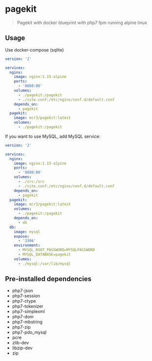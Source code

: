 # pagekit

> Pagekit with docker blueprint with php7 fpm running alpine linux

## Usage

Use docker-compose (sqlite)

```yaml
version: '2'

services:
  nginx:
    image: nginx:1.15-alpine
    ports:
      - '8080:80'
    volumes:
      - ./pagekit:/pagekit
      - ./site.conf:/etc/nginx/conf.d/default.conf
    depends_on:
      - pagekit
  pagekit:
    image: mcr3/pagekit:latest
    volumes:
      - ./pagekit:/pagekit
```

If you want to use MySQL, add MySQL service:

```yaml
version: '2'

services:
  nginx:
    image: nginx:1.15-alpine
    ports:
      - '8080:80'
    volumes:
      - ./src:/src
      - ./site.conf:/etc/nginx/conf.d/default.conf
    depends_on:
      - pagekit
  pagekit:
    image: mcr3/pagekit:latest
    volumes:
      - ./pagekit:/pagekit
    depends_on:
      - db
  db:
    image: mysql
    expose:
      - '3306'
    environment:
      - MYSQL_ROOT_PASSWORD=MYSQLPASSWORD
      - MYSQL_DATABASE=pagekit
    volumes:
      - ./mysql:/var/lib/mysql
```

## Pre-installed dependencies

- php7-json
- php7-session
- php7-ctype
- php7-tokenizer
- php7-simplexml
- php7-dom
- php7-mbstring
- php7-zip
- php7-pdo_mysql
- pcre
- zlib-dev
- libzip-dev
- zip
